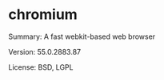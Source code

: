 #		chromium
 
Summary:	A fast webkit-based web browser
 
Version:	55.0.2883.87
 
License:	BSD, LGPL
 
